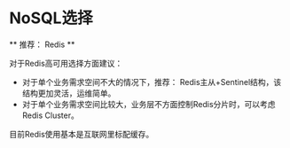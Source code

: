 # NoSQL选择

** 推荐： Redis **

对于Redis高可用选择方面建议：
*  对于单个业务需求空间不大的情况下，推荐： Redis主从+Sentinel结构，该结构更加灵活，运维简单。
*  对于单个业务需求空间比较大，业务层不方面控制Redis分片时，可以考虑Redis Cluster。

目前Redis使用基本是互联网里标配缓存。




